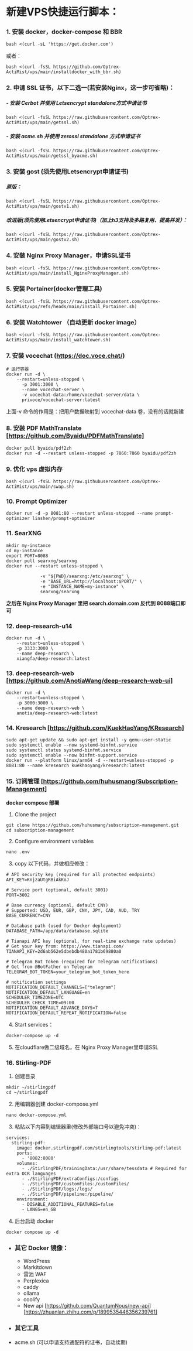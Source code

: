 # 新建VPS快捷运行脚本：
### 1. 安装 docker，docker-compose 和 BBR
```
bash <(curl -sL 'https://get.docker.com')
```
或者：
```
bash <(curl -fsSL https://github.com/Optrex-ActiMist/vps/main/installdocker_with_bbr.sh)
```
### 2. 申请 SSL 证书，以下二选一(若安装Nginx，这一步可省略)：
##### - 安装 Cerbot 并使用 Letsencrypt standalone方式申请证书
```
bash <(curl -fsSL https://raw.githubusercontent.com/Optrex-ActiMist/vps/main/getssl.sh)
```
##### - 安装 acme.sh 并使用 zerossl standalone 方式申请证书
```
bash <(curl -fsSL https://raw.githubusercontent.com/Optrex-ActiMist/vps/main/getssl_byacme.sh)
```

### 3. 安装 gost (须先使用Letsencrypt申请证书) 
##### 原版：
```
bash <(curl -fsSL https://raw.githubusercontent.com/Optrex-ActiMist/vps/main/gostv1.sh)
```
##### 改进版(须先使用Letsencrypt申请证书)（加上h3支持及多路复用、提高并发）：
```
bash <(curl -fsSL https://raw.githubusercontent.com/Optrex-ActiMist/vps/main/gostv2.sh)
```

### 4. 安装 Nginx Proxy Manager，申请SSL证书 
```
bash <(curl -fsSL https://raw.githubusercontent.com/Optrex-ActiMist/vps/main/install_NginxProxyManager.sh)
```

### 5. 安装 Portainer(docker管理工具)
```
bash <(curl -fsSL https://raw.githubusercontent.com/Optrex-ActiMist/vps/refs/heads/main/install_Portainer.sh)
```

### 6. 安装 Watchtower （自动更新 docker image）
```
bash <(curl -fsSL https://raw.githubusercontent.com/Optrex-ActiMist/vps/main/install_watchtower.sh)
```

### 7. 安装 vocechat (https://doc.voce.chat/)
```
# 运行容器
docker run -d \
    --restart=unless-stopped \
      -p 3001:3000 \
      --name vocechat-server \
      -v vocechat-data:/home/vocechat-server/data \
      privoce/vocechat-server:latest
``` 
上面-v 命令的作用是：把用户数据映射到 vocechat-data 卷，没有的话就新建

### 8. 安装 PDF MathTranslate [https://github.com/Byaidu/PDFMathTranslate]
```
docker pull byaidu/pdf2zh
docker run -d --restart unless-stopped -p 7860:7860 byaidu/pdf2zh
```
### 9. 优化 vps 虚拟内存
```
bash <(curl -fsSL https://raw.githubusercontent.com/Optrex-ActiMist/vps/main/swap.sh)
```
### 10. Prompt Optimizer 
```
docker run -d -p 8081:80 --restart unless-stopped --name prompt-optimizer linshen/prompt-optimizer
```
### 11. SearXNG
```
mkdir my-instance
cd my-instance
export PORT=8088
docker pull searxng/searxng
docker run --restart unless-stopped \

             -v "${PWD}/searxng:/etc/searxng" \
             -e "BASE_URL=http://localhost:$PORT/" \
             -e "INSTANCE_NAME=my-instance" \
             searxng/searxng
```
  **之后在 Nginx Proxy Manager 里把 search.domain.com 反代到 8088端口即可**

### 12. deep-research-u14 
```
docker run -d \
    --restart=unless-stopped \
    -p 3333:3000 \
    --name deep-research \
    xiangfa/deep-research:latest
```

### 13. deep-research-web  [https://github.com/AnotiaWang/deep-research-web-ui]
```
docker run -d \
    --restart=unless-stopped \
    -p 3000:3000 \
    --name deep-research-web \
    anotia/deep-research-web:latest
```
### 14. Kresearch [https://github.com/KuekHaoYang/KResearch]
```
sudo apt-get update && sudo apt-get install -y qemu-user-static
sudo systemctl enable --now systemd-binfmt.service
sudo systemctl status systemd-binfmt.service
sudo systemctl enable --now binfmt-support.service
docker run --platform linux/arm64 -d --restart=unless-stopped -p 8081:80 --name kresearch kuekhaoyang/kresearch:latest
```

### 15. 订阅管理 [https://github.com/huhusmang/Subscription-Management]
**docker compose 部署**
1. Clone the project
```
git clone https://github.com/huhusmang/subscription-management.git
cd subscription-management
```
2. Configure environment variables
```
nano .env
```
3. copy 以下代码，并做相应修改：
```
# API security key (required for all protected endpoints)
API_KEY=KnjzaUtgRBiAkKoJ

# Service port (optional, default 3001)
PORT=3002

# Base currency (optional, default CNY)
# Supported: USD, EUR, GBP, CNY, JPY, CAD, AUD, TRY
BASE_CURRENCY=CNY

# Database path (used for Docker deployment)
DATABASE_PATH=/app/data/database.sqlite

# Tianapi API key (optional, for real-time exchange rate updates)
# Get your key from: https://www.tianapi.com/
TIANAPI_KEY=2d6ab562e5dbebdb480a1781b69880a0

# Telegram Bot Token (required for Telegram notifications)
# Get from @BotFather on Telegram
TELEGRAM_BOT_TOKEN=your_telegram_bot_token_here

# notification settings
NOTIFICATION_DEFAULT_CHANNELS=["telegram"]
NOTIFICATION_DEFAULT_LANGUAGE=en
SCHEDULER_TIMEZONE=UTC
SCHEDULER_CHECK_TIME=09:00
NOTIFICATION_DEFAULT_ADVANCE_DAYS=7
NOTIFICATION_DEFAULT_REPEAT_NOTIFICATION=false
```
4. Start services：
```
docker-compose up -d
```
5. 在cloudflare做二级域名，在 Nginx Proxy Manager里申请SSL

### 16. Stirling-PDF
1. 创建目录
```
mkdir ~/stirlingpdf
cd ~/stirlingpdf
```
2. 用编辑器创建 docker-compose.yml
```
nano docker-compose.yml
```
3. 粘贴以下内容到编辑器里(修改外部端口号以避免冲突)：
```
services:
  stirling-pdf:
    image: docker.stirlingpdf.com/stirlingtools/stirling-pdf:latest
    ports:
      - '8082:8080'
    volumes:
      - ./StirlingPDF/trainingData:/usr/share/tessdata # Required for extra OCR languages
      - ./StirlingPDF/extraConfigs:/configs
      - ./StirlingPDF/customFiles:/customFiles/
      - ./StirlingPDF/logs:/logs/
      - ./StirlingPDF/pipeline:/pipeline/
    environment:
      - DISABLE_ADDITIONAL_FEATURES=false
      - LANGS=en_GB
```
4. 后台启动 docker
```
docker compose up -d
```

* ### 其它 Docker 镜像：
  * WordPress
  * Markitdown
  * 雷池 WAF
  * Perplexica
  * caddy
  * ollama
  * coolify
  * New api [https://github.com/QuantumNous/new-api] [https://zhuanlan.zhihu.com/p/1899535446356239761]

* ### 其它工具
- acme.sh (可以申请支持通配符的证书，自动续期)
